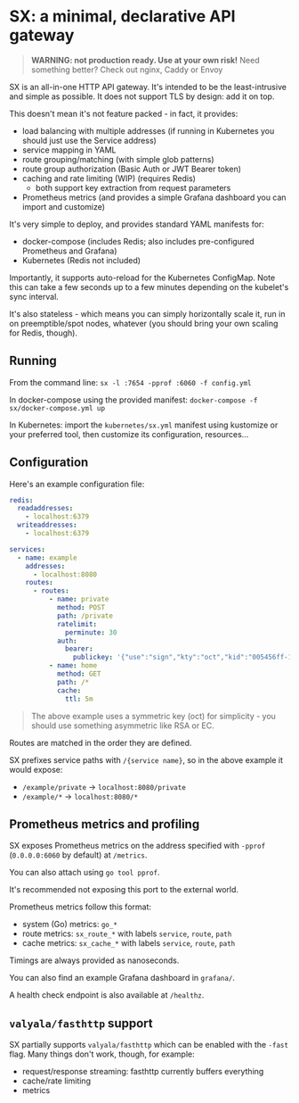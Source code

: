 SX: a minimal, declarative API gateway
======================================

> **WARNING: not production ready. Use at your own risk!**
> Need something better? Check out nginx, Caddy or Envoy

SX is an all-in-one HTTP API gateway.
It's intended to be the least-intrusive and simple as possible. It does not support TLS by design: add it on top.

This doesn't mean it's not feature packed - in fact, it provides:

- load balancing with multiple addresses (if running in Kubernetes you should just use the Service address)
- service mapping in YAML
- route grouping/matching (with simple glob patterns)
- route group authorization (Basic Auth or JWT Bearer token)
- caching and rate limiting (WIP) (requires Redis)
    - both support key extraction from request parameters
- Prometheus metrics (and provides a simple Grafana dashboard you can import and customize)

It's very simple to deploy, and provides standard YAML manifests for:

- docker-compose (includes Redis; also includes pre-configured Prometheus and Grafana)
- Kubernetes (Redis not included)

Importantly, it supports auto-reload for the Kubernetes ConfigMap. Note this can take a few seconds up to a few minutes depending on the kubelet's sync interval.

It's also stateless - which means you can simply horizontally scale it, run in on preemptible/spot nodes, whatever (you should bring your own scaling for Redis, though).

## Running

From the command line: `sx -l :7654 -pprof :6060 -f config.yml`

In docker-compose using the provided manifest: `docker-compose -f sx/docker-compose.yml up`

In Kubernetes: import the `kubernetes/sx.yml` manifest using kustomize or your preferred tool, then customize its configuration, resources...

## Configuration

Here's an example configuration file:

```yml
redis:
  readaddresses:
    - localhost:6379
  writeaddresses:
    - localhost:6379

services:
  - name: example
    addresses:
      - localhost:8080
    routes:
      - routes:
          - name: private
            method: POST
            path: /private
            ratelimit:
              perminute: 30
            auth:
              bearer:
                publickey: '{"use":"sign","kty":"oct","kid":"005456ff-1262-4bf0-a608-8534e1fe2763","alg":"HS256","k":"L0FCL4hivd7ShePdJnzEEoqlwoOfCrkcqdbXdADNk0s523xV7C5Sr6GiRIMpvNIelEsR6ta7MZnELY4JoHrm_w"}'
          - name: home
            method: GET
            path: /*
            cache:
              ttl: 5m
```

> The above example uses a symmetric key (oct) for simplicity - you should use something asymmetric like RSA or EC.

Routes are matched in the order they are defined.

SX prefixes service paths with `/{service name}`, so in the above example it would expose:

- `/example/private` -> `localhost:8080/private`
- `/example/*` -> `localhost:8080/*`

## Prometheus metrics and profiling

SX exposes Prometheus metrics on the address specified with `-pprof` (`0.0.0.0:6060` by default) at `/metrics`.

You can also attach using `go tool pprof`.

It's recommended not exposing this port to the external world.

Prometheus metrics follow this format:

- system (Go) metrics: `go_*`
- route metrics: `sx_route_*` with labels `service`, `route`, `path`
- cache metrics: `sx_cache_*` with labels `service`, `route`, `path`

Timings are always provided as nanoseconds.

You can also find an example Grafana dashboard in `grafana/`.

A health check endpoint is also available at `/healthz`.

## `valyala/fasthttp` support

SX partially supports `valyala/fasthttp` which can be enabled with the `-fast` flag. Many things don't work, though, for example:

- request/response streaming: fasthttp currently buffers everything
- cache/rate limiting
- metrics
